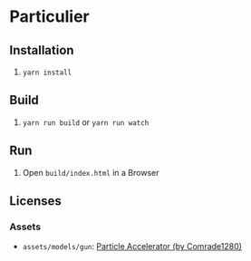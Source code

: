 # Particulier

## Installation

1. `yarn install`

## Build

1. `yarn run build` or `yarn run watch`

## Run

1. Open `build/index.html` in a Browser

## Licenses

### Assets

- `assets/models/gun`: [Particle Accelerator (by Comrade1280)](https://sketchfab.com/models/fc2dafd8114447bdac9ec11dfa047317)
